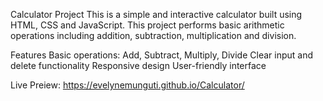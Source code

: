 Calculator Project
This is a simple and interactive calculator built using HTML, CSS and JavaScript. 
This project performs basic arithmetic operations including addition, subtraction, multiplication and division.


Features
Basic operations: Add, Subtract, Multiply, Divide
Clear input and delete functionality
Responsive design
User-friendly interface

Live Preiew: https://evelynemunguti.github.io/Calculator/
